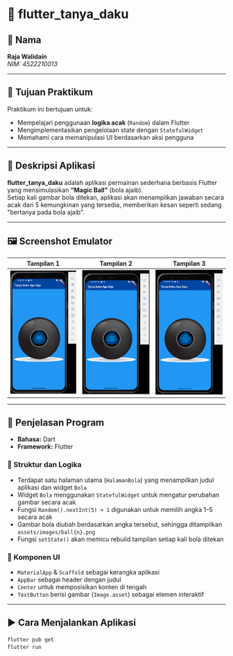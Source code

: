 # 🎱 flutter_tanya_daku

## 👤 Nama  
**Raja Walidain**  
_NIM: 4522210013_

---

## 🎯 Tujuan Praktikum

Praktikum ini bertujuan untuk:

- Mempelajari penggunaan **logika acak** (`Random`) dalam Flutter
- Mengimplementasikan pengelolaan state dengan `StatefulWidget`
- Memahami cara memanipulasi UI berdasarkan aksi pengguna

---

## 📱 Deskripsi Aplikasi

**flutter_tanya_daku** adalah aplikasi permainan sederhana berbasis Flutter yang mensimulasikan **“Magic Ball”** (bola ajaib).  
Setiap kali gambar bola ditekan, aplikasi akan menampilkan jawaban secara acak dari 5 kemungkinan yang tersedia, memberikan kesan seperti sedang "bertanya pada bola ajaib".

---

## 🖼️ Screenshot Emulator

| Tampilan 1 | Tampilan 2 | Tampilan 3 |
|------------|------------|------------|
| ![Screenshot1](assets/images/tampilan_1.png) | ![Screenshot2](assets/images/tampilan_2.png) | ![Screenshot3](assets/images/tampilan_3.png) |

---

## 🧠 Penjelasan Program

- **Bahasa:** Dart  
- **Framework:** Flutter

### 🔧 Struktur dan Logika

- Terdapat satu halaman utama (`HalamanBola`) yang menampilkan judul aplikasi dan widget `Bola`
- Widget `Bola` menggunakan `StatefulWidget` untuk mengatur perubahan gambar secara acak
- Fungsi `Random().nextInt(5) + 1` digunakan untuk memilih angka 1–5 secara acak
- Gambar bola diubah berdasarkan angka tersebut, sehingga ditampilkan `assets/images/ball{n}.png`
- Fungsi `setState()` akan memicu rebuild tampilan setiap kali bola ditekan

### 🧱 Komponen UI

- `MaterialApp` & `Scaffold` sebagai kerangka aplikasi
- `AppBar` sebagai header dengan judul
- `Center` untuk memposisikan konten di tengah
- `TextButton` berisi gambar (`Image.asset`) sebagai elemen interaktif

---

## ▶️ Cara Menjalankan Aplikasi

```bash
flutter pub get
flutter run
